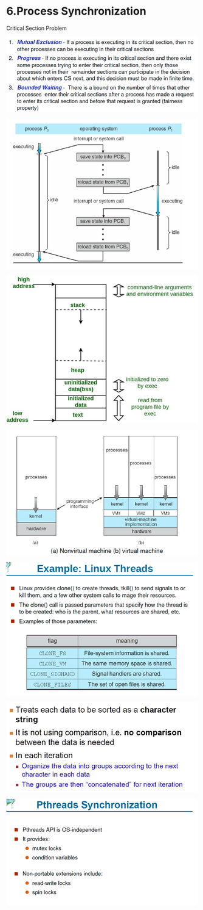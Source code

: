 # 6.Process Synchronization

Critical Section Problem 

![](../.gitbook/assets/image%20%2810%29.png)

![](../.gitbook/assets/image%20%28110%29.png)

![](../.gitbook/assets/image%20%28171%29.png)

![](../.gitbook/assets/image%20%28146%29.png)

![](../.gitbook/assets/image%20%2844%29.png)

![](../.gitbook/assets/image%20%2887%29.png)

![](../.gitbook/assets/image%20%2818%29.png)

